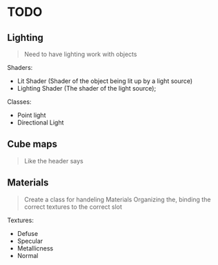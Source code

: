 # TODO

## Lighting

> Need to have lighting work with objects

Shaders:

* Lit Shader (Shader of the object being lit up by a light source)
* Lighting Shader (The shader of the light source);

Classes:

* Point light
* Directional Light

## Cube maps

> Like the header says

## Materials

> Create a class for handeling Materials
> Organizing the, binding the correct
> textures to the correct slot

Textures:

* Defuse
* Specular
* Metallicness
* Normal
